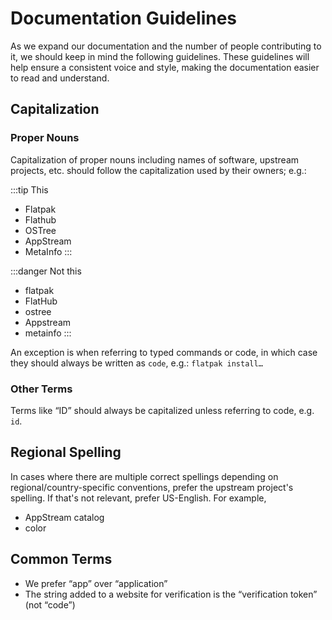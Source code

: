 # Documentation Guidelines

As we expand our documentation and the number of people contributing to it, we should keep in mind the following guidelines. These guidelines will help ensure a consistent voice and style, making the documentation easier to read and understand.

## Capitalization

### Proper Nouns

Capitalization of proper nouns including names of software, upstream projects, etc. should follow the capitalization used by their owners; e.g.:

:::tip This

- Flatpak
- Flathub
- OSTree
- AppStream
- MetaInfo
:::

:::danger Not this

- flatpak
- FlatHub
- ostree
- Appstream
- metainfo
:::

An exception is when referring to typed commands or code, in which case they should always be written as `code`, e.g.: `flatpak install…`

### Other Terms

Terms like “ID” should always be capitalized unless referring to code, e.g. `id`.

## Regional Spelling

In cases where there are multiple correct spellings depending on regional/country-specific conventions, prefer the upstream project's spelling. If that's not relevant, prefer US-English. For example,

- AppStream catalog
- color

## Common Terms

- We prefer “app” over “application”
- The string added to a website for verification is the “verification token” (not “code”)
